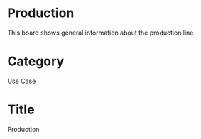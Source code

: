 # Production
This board shows general information about the production line 

# Category
Use Case

# Title 
Production 